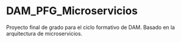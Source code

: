 # DAM_PFG_Microservicios
Proyecto final de grado para el ciclo formativo de DAM. Basado en la arquitectura de microservicios.
